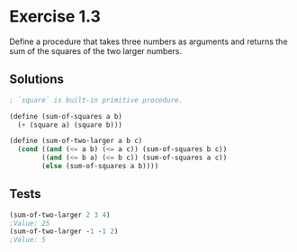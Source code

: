Exercise 1.3
============
Define a procedure that takes three numbers as arguments and returns the sum of the squares of the two larger numbers.

Solutions
---------
```scheme
; `square` is built-in primitive procedure.

(define (sum-of-squares a b)
  (+ (square a) (square b)))

(define (sum-of-two-larger a b c)
  (cond ((and (<= a b) (<= a c)) (sum-of-squares b c))
        ((and (<= b a) (<= b c)) (sum-of-squares a c))
        (else (sum-of-squares a b))))
```

Tests
-----
```scheme
(sum-of-two-larger 2 3 4)
;Value: 25
(sum-of-two-larger -1 -1 2)
;Value: 5
```
